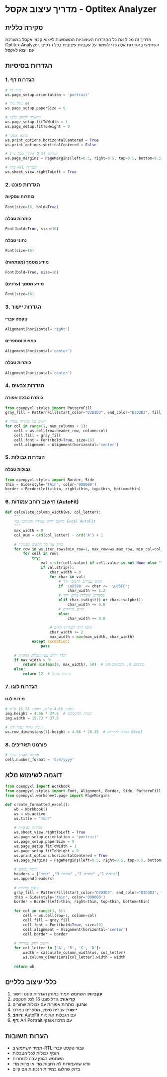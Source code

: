 # מדריך עיצוב אקסל - Optitex Analyzer

## סקירה כללית
מדריך זה מכיל את כל ההגדרות העיצוביות המשמשות לייצוא קבצי אקסל במערכת Optitex Analyzer. השתמש בהגדרות אלה כדי לשמור על עקביות עיצובית בכל הדפים עם ייצוא לאקסל.

## הגדרות בסיסיות

### 1. הגדרות דף
```python
# כיוון דף
ws.page_setup.orientation = 'portrait'

# גודל נייר A4
ws.page_setup.paperSize = 9

# התאמה לרוחב בלבד
ws.page_setup.fitToWidth = 1
ws.page_setup.fitToHeight = 0

# מרכוז אופקי
ws.print_options.horizontalCentered = True
ws.print_options.verticalCentered = False

# שוליים (0.5 אינץ' מכל צד)
ws.page_margins = PageMargins(left=0.5, right=0.5, top=0.5, bottom=0.5)

# כיוון RTL לעברית
ws.sheet_view.rightToLeft = True
```

### 2. הגדרות פונט

#### כותרות עסקיות
```python
Font(size=16, bold=True)
```

#### כותרות טבלה
```python
Font(bold=True, size=16)
```

#### נתוני טבלה
```python
Font(size=16)
```

#### מידע מסמך (מפתחות)
```python
Font(bold=True, size=16)
```

#### מידע מסמך (ערכים)
```python
Font(size=16)
```

### 3. הגדרות יישור

#### טקסט עברי
```python
Alignment(horizontal='right')
```

#### כמויות ומספרים
```python
Alignment(horizontal='center')
```

#### כותרות טבלה
```python
Alignment(horizontal='center')
```

### 4. הגדרות צבעים

#### כותרת טבלה אפורה
```python
from openpyxl.styles import PatternFill
gray_fill = PatternFill(start_color="D3D3D3", end_color="D3D3D3", fill_type="solid")

# יישום על כותרות טבלה
for col in range(1, num_columns + 1):
    cell = ws.cell(row=header_row, column=col)
    cell.fill = gray_fill
    cell.font = Font(bold=True, size=16)
    cell.alignment = Alignment(horizontal='center')
```

### 5. הגדרות גבולות

#### גבולות טבלה
```python
from openpyxl.styles import Border, Side
thin = Side(style='thin', color='000000')
border = Border(left=thin, right=thin, top=thin, bottom=thin)
```

### 6. חישוב רוחב עמודות (AutoFit)

```python
def calculate_column_width(ws, col_letter):
    """
    מחשב רוחב עמודה אוטומטי כמו Excel AutoFit
    """
    max_width = 0
    col_num = ord(col_letter) - ord('A') + 1
    
    # בדוק את כל התאים בעמודה
    for row in ws.iter_rows(min_row=1, max_row=ws.max_row, min_col=col_num, max_col=col_num):
        for cell in row:
            try:
                val = str(cell.value) if cell.value is not None else ""
                if val.strip():
                    char_width = 0
                    for char in val:
                        # תווים עבריים רחבים יותר
                        if '\u0590' <= char <= '\u05FF':
                            char_width += 1.2
                        # מספרים ואנגלית צרים יותר
                        elif char.isdigit() or char.isalpha():
                            char_width += 0.6
                        # תווים מיוחדים
                        else:
                            char_width += 0.8
                    
                    # הוסף רווח לגבולות תאים
                    char_width += 2
                    max_width = max(max_width, char_width)
            except Exception:
                pass
    
    # הגדר רוחב עם הגבלות הגיוניות
    if max_width > 0:
        return min(max(8, max_width), 50)  # מינימום 8, מקסימום 50
    else:
        return 12  # ברירת מחדל
```

### 7. הגדרות לוגו

#### מידות לוגו
```python
# גובה: 4.66 ס"מ, רוחב: 15.73 ס"מ
img.height = 4.66 * 37.8  # המרה לפיקסלים
img.width = 15.73 * 37.8

# גובה שורה עבור לוגו
ws.row_dimensions[1].height = 4.66 * 28.35  # המרה ליחידות Excel
```

### 8. פורמט תאריכים

```python
# פורמט תאריך עברי
cell.number_format = 'd/m/yyyy'
```

## דוגמה לשימוש מלא

```python
from openpyxl import Workbook
from openpyxl.styles import Font, Alignment, Border, Side, PatternFill
from openpyxl.worksheet.page import PageMargins

def create_formatted_excel():
    wb = Workbook()
    ws = wb.active
    ws.title = "דוגמה"
    
    # הגדרות בסיסיות
    ws.sheet_view.rightToLeft = True
    ws.page_setup.orientation = 'portrait'
    ws.page_setup.paperSize = 9
    ws.page_setup.fitToWidth = 1
    ws.page_setup.fitToHeight = 0
    ws.print_options.horizontalCentered = True
    ws.page_margins = PageMargins(left=0.5, right=0.5, top=0.5, bottom=0.5)
    
    # הוסף נתונים
    headers = ["כותרת 1", "כותרת 2", "כותרת 3", "כמות"]
    ws.append(headers)
    
    # עיצוב כותרות
    gray_fill = PatternFill(start_color="D3D3D3", end_color="D3D3D3", fill_type="solid")
    thin = Side(style='thin', color='000000')
    border = Border(left=thin, right=thin, top=thin, bottom=thin)
    
    for col in range(1, 5):
        cell = ws.cell(row=1, column=col)
        cell.fill = gray_fill
        cell.font = Font(bold=True, size=16)
        cell.alignment = Alignment(horizontal='center')
        cell.border = border
    
    # חישוב רוחב עמודות
    for col_letter in ['A', 'B', 'C', 'D']:
        width = calculate_column_width(ws, col_letter)
        ws.column_dimensions[col_letter].width = width
    
    return wb
```

## כללי עיצוב כלליים

1. **עקביות**: השתמש תמיד באותן הגדרות פונט ויישור
2. **קריאות**: גודל פונט 16 לכל הטקסט
3. **ארגון**: כותרות אפורות עם גבולות שחורים
4. **יישור**: עברית מימין, מספרים במרכז
5. **רוחב**: AutoFit עם הגבלות הגיוניות
6. **דף**: A4 Portrait עם מרכוז אופקי

## הערות חשובות

- תמיד השתמש ב-RTL עבור טקסט עברי
- הוסף גבולות לכל הטבלות
- השתמש בגופן עבה לכותרות
- וודא שהעמודות לא רחבות מדי או צרות מדי
- בדוק שהלוגו במידות הנכונות אם קיים
